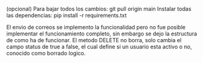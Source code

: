 (opcional) Para bajar todos los cambios: git pull origin main
Instalar todas las dependencias: pip install -r requirements.txt

El envio de correos se implemento la funcionalidad pero no fue posible implementar el funcionamiento completo, sin embargo se dejo la estructura de como ha de funcionar.
El metodo DELETE no borra, solo cambia el campo status de true a false, el cual define si un usuario esta activo o no, conocido como borrado logico.
